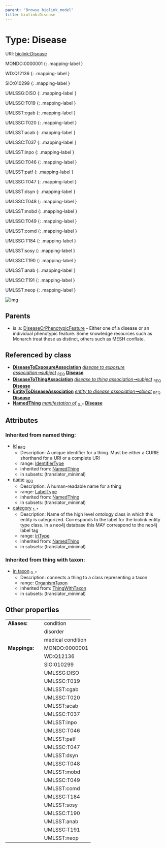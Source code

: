 ```yaml
---
parent: "Browse biolink_model"
title: biolink:Disease
---
```


# Type: Disease




URI: [biolink:Disease](https://w3id.org/biolink/vocab/Disease)

MONDO:0000001
{: .mapping-label }

WD:Q12136
{: .mapping-label }

SIO:010299
{: .mapping-label }

UMLSSG:DISO
{: .mapping-label }

UMLSSC:T019
{: .mapping-label }

UMLSST:cgab
{: .mapping-label }

UMLSSC:T020
{: .mapping-label }

UMLSST:acab
{: .mapping-label }

UMLSSC:T037
{: .mapping-label }

UMLSST:inpo
{: .mapping-label }

UMLSSC:T046
{: .mapping-label }

UMLSST:patf
{: .mapping-label }

UMLSSC:T047
{: .mapping-label }

UMLSST:dsyn
{: .mapping-label }

UMLSSC:T048
{: .mapping-label }

UMLSST:mobd
{: .mapping-label }

UMLSSC:T049
{: .mapping-label }

UMLSST:comd
{: .mapping-label }

UMLSSC:T184
{: .mapping-label }

UMLSST:sosy
{: .mapping-label }

UMLSSC:T190
{: .mapping-label }

UMLSST:anab
{: .mapping-label }

UMLSSC:T191
{: .mapping-label }

UMLSST:neop
{: .mapping-label }

![img](http://yuml.me/diagram/nofunky;dir:TB/class/\[OrganismTaxon]<in%20taxon(i)%200..*-%20\[Disease&#124;id(i):identifier_type;name(i):label_type;category(i):iri_type%20%2B],%20\[DiseaseToExposureAssociation]-%20subject%201..1>\[Disease],%20\[DiseaseToThingAssociation]-%20subject%201..1>\[Disease],%20\[DiseaseOrPhenotypicFeature]^-\[Disease])

## Parents

 *  is_a: [DiseaseOrPhenotypicFeature](DiseaseOrPhenotypicFeature.md) - Either one of a disease or an individual phenotypic feature. Some knowledge resources such as Monarch treat these as distinct, others such as MESH conflate.

## Referenced by class

 *  **[DiseaseToExposureAssociation](DiseaseToExposureAssociation.md)** *[disease to exposure association➞subject](disease_to_exposure_association_subject.md)*  <sub>REQ</sub>  **[Disease](Disease.md)**
 *  **[DiseaseToThingAssociation](DiseaseToThingAssociation.md)** *[disease to thing association➞subject](disease_to_thing_association_subject.md)*  <sub>REQ</sub>  **[Disease](Disease.md)**
 *  **[EntityToDiseaseAssociation](EntityToDiseaseAssociation.md)** *[entity to disease association➞object](entity_to_disease_association_object.md)*  <sub>REQ</sub>  **[Disease](Disease.md)**
 *  **[NamedThing](NamedThing.md)** *[manifestation of](manifestation_of.md)*  <sub>0..*</sub>  **[Disease](Disease.md)**

## Attributes


### Inherited from named thing:

 * [id](id.md)  <sub>REQ</sub>
    * Description: A unique identifier for a thing. Must be either a CURIE shorthand for a URI or a complete URI
    * range: [IdentifierType](types/IdentifierType.md)
    * inherited from: [NamedThing](NamedThing.md)
    * in subsets: (translator_minimal)
 * [name](name.md)  <sub>REQ</sub>
    * Description: A human-readable name for a thing
    * range: [LabelType](types/LabelType.md)
    * inherited from: [NamedThing](NamedThing.md)
    * in subsets: (translator_minimal)
 * [category](category.md)  <sub>1..*</sub>
    * Description: Name of the high level ontology class in which this entity is categorized. Corresponds to the label for the biolink entity type class. In a neo4j database this MAY correspond to the neo4j label tag
    * range: [IriType](types/IriType.md)
    * inherited from: [NamedThing](NamedThing.md)
    * in subsets: (translator_minimal)

### Inherited from thing with taxon:

 * [in taxon](in_taxon.md)  <sub>0..*</sub>
    * Description: connects a thing to a class representing a taxon
    * range: [OrganismTaxon](OrganismTaxon.md)
    * inherited from: [ThingWithTaxon](ThingWithTaxon.md)
    * in subsets: (translator_minimal)

## Other properties

|  |  |  |
| --- | --- | --- |
| **Aliases:** | | condition |
|  | | disorder |
|  | | medical condition |
| **Mappings:** | | MONDO:0000001 |
|  | | WD:Q12136 |
|  | | SIO:010299 |
|  | | UMLSSG:DISO |
|  | | UMLSSC:T019 |
|  | | UMLSST:cgab |
|  | | UMLSSC:T020 |
|  | | UMLSST:acab |
|  | | UMLSSC:T037 |
|  | | UMLSST:inpo |
|  | | UMLSSC:T046 |
|  | | UMLSST:patf |
|  | | UMLSSC:T047 |
|  | | UMLSST:dsyn |
|  | | UMLSSC:T048 |
|  | | UMLSST:mobd |
|  | | UMLSSC:T049 |
|  | | UMLSST:comd |
|  | | UMLSSC:T184 |
|  | | UMLSST:sosy |
|  | | UMLSSC:T190 |
|  | | UMLSST:anab |
|  | | UMLSSC:T191 |
|  | | UMLSST:neop |

